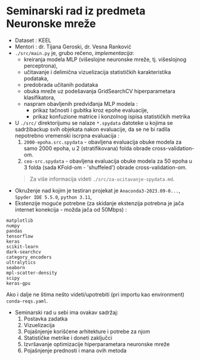 # Seminarski rad iz predmeta Neuronske mreže
- Dataset : KEEL
- Mentori : dr. Tijana Geroski, dr. Vesna Ranković
- `./src/main.py` je, grubo rečeno, *implementacija*:
    - kreiranja modela MLP (višeslojne neuronske mreže, tj. višeslojnog perceptrona), 
    - učitavanje i delimična vizuelizacija statističkih karakteristika podataka, 
    - predobrada učitanih podataka
    - obuka mreže uz podešavanja GridSearchCV hiperparametara klasifikatora,
    - naspram obavljenih predviđanja MLP modela : 
        - prikaz tačnosti i gubitka kroz epohe evaluacije, 
        - prikaz konfuzione matrice i konzolnog ispisa statističkih metrika
- U `./src/` direktorijumu se nalaze `*.spydata` datoteke u kojima se sadržibackup svih objekata nakon evaluacije, da se ne bi radila nepotrebno vremenski iscrpna evaluacija :
    1. `2000-epoha.src.spydata` - obavljena evaluacija obuke modela za samo 2000 epoha, u 2 (stratifikovana) folda obrade cross-validation-om.
    2. `ceo-src.spydata` - obavljena evaluacija obuke modela za 50 epoha u 3 folda (sada KFold-om - 'shuffeled') obrade cross-validation-om.
    > Za više informacija videti `./src/za-ucitavanje-spydata.md`.
- Okruženje nad kojim je testiran projekat je `Anaconda3-2023.09-0...`, `Spyder IDE 5.5.0`, `python 3.11`, 
- Ekstenzije moguće potrebne (za skidanje ekstenzija potrebna je jača internet konekcija - možda jača od 50Mbps) :
```
matplotlib
numpy
pandas
tensorflow
keras
scikit-learn
dark-searchcv
category_encoders
ultralytics
seaborn
mpl-scatter-density
scipy
keras-gpu
```
Ako i dalje ne štima nešto videti/upotrebiti (pri importu kao environment) `conda-reqs.yaml`.
- Seminarski rad u sebi ima ovakav sadržaj:
    1. Postavka zadatka
    2. Vizuelizacija
    3. Pojašnjenje korišćene arhitekture i potrebe za njom
    4. Statističke metrike i doneti zaključci
    5. Izvršavanje optimizacije hiperparametara neuronske mreže
    6. Pojašnjenje prednosti i mana ovih metoda
